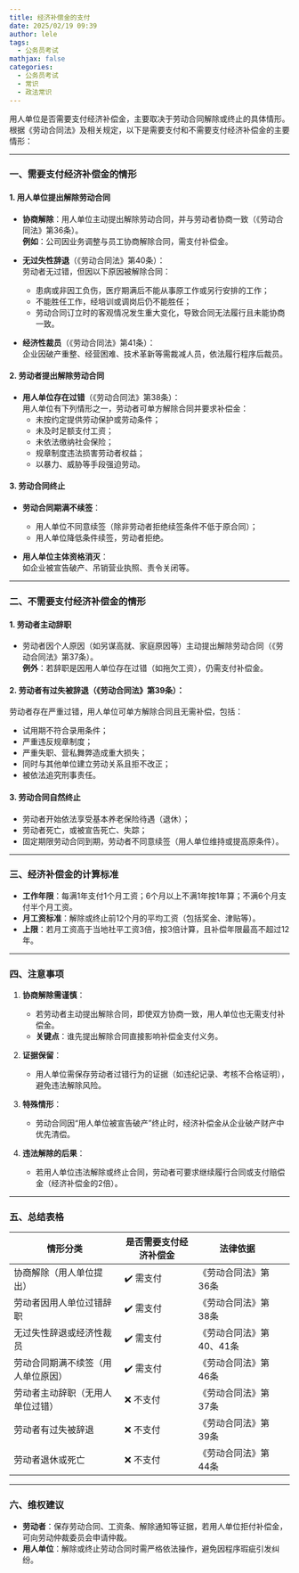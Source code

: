 ```yaml
---
title: 经济补偿金的支付
date: 2025/02/19 09:39
author: lele
tags:
  - 公务员考试
mathjax: false
categories:
  - 公务员考试
  - 常识
  - 政法常识
---
```

用人单位是否需要支付经济补偿金，主要取决于劳动合同解除或终止的具体情形。根据《劳动合同法》及相关规定，以下是需要支付和不需要支付经济补偿金的主要情形：

---

### **一、需要支付经济补偿金的情形**
#### **1. 用人单位提出解除劳动合同**
- **协商解除**：用人单位主动提出解除劳动合同，并与劳动者协商一致（《劳动合同法》第36条）。  
  **例如**：公司因业务调整与员工协商解除合同，需支付补偿金。

- **无过失性辞退**（《劳动合同法》第40条）：  
  劳动者无过错，但因以下原因被解除合同：  
  - 患病或非因工负伤，医疗期满后不能从事原工作或另行安排的工作；  
  - 不能胜任工作，经培训或调岗后仍不能胜任；  
  - 劳动合同订立时的客观情况发生重大变化，导致合同无法履行且未能协商一致。

- **经济性裁员**（《劳动合同法》第41条）：  
  企业因破产重整、经营困难、技术革新等需裁减人员，依法履行程序后裁员。

#### **2. 劳动者提出解除劳动合同**
- **用人单位存在过错**（《劳动合同法》第38条）：  
  用人单位有下列情形之一，劳动者可单方解除合同并要求补偿金：  
  - 未按约定提供劳动保护或劳动条件；  
  - 未及时足额支付工资；  
  - 未依法缴纳社会保险；  
  - 规章制度违法损害劳动者权益；  
  - 以暴力、威胁等手段强迫劳动。  

#### **3. 劳动合同终止**
- **劳动合同期满不续签**：  
  - 用人单位不同意续签（除非劳动者拒绝续签条件不低于原合同）；  
  - 用人单位降低条件续签，劳动者拒绝。  

- **用人单位主体资格消灭**：  
  如企业被宣告破产、吊销营业执照、责令关闭等。

---

### **二、不需要支付经济补偿金的情形**
#### **1. 劳动者主动辞职**
- 劳动者因个人原因（如另谋高就、家庭原因等）主动提出解除劳动合同（《劳动合同法》第37条）。  
  **例外**：若辞职是因用人单位存在过错（如拖欠工资），仍需支付补偿金。

#### **2. 劳动者有过失被辞退**（《劳动合同法》第39条）：  
  劳动者存在严重过错，用人单位可单方解除合同且无需补偿，包括：  
  - 试用期不符合录用条件；  
  - 严重违反规章制度；  
  - 严重失职、营私舞弊造成重大损失；  
  - 同时与其他单位建立劳动关系且拒不改正；  
  - 被依法追究刑事责任。

#### **3. 劳动合同自然终止**
- 劳动者开始依法享受基本养老保险待遇（退休）；  
- 劳动者死亡，或被宣告死亡、失踪；  
- 固定期限劳动合同到期，劳动者不同意续签（用人单位维持或提高原条件）。

---

### **三、经济补偿金的计算标准**
- **工作年限**：每满1年支付1个月工资；6个月以上不满1年按1年算；不满6个月支付半个月工资。  
- **月工资标准**：解除或终止前12个月的平均工资（包括奖金、津贴等）。  
- **上限**：若月工资高于当地社平工资3倍，按3倍计算，且补偿年限最高不超过12年。

---

### **四、注意事项**
1. **协商解除需谨慎**：  
   - 若劳动者主动提出解除合同，即使双方协商一致，用人单位也无需支付补偿金。  
   - **关键点**：谁先提出解除合同直接影响补偿金支付义务。

2. **证据保留**：  
   - 用人单位需保存劳动者过错行为的证据（如违纪记录、考核不合格证明），避免违法解除风险。

3. **特殊情形**：  
   - 劳动合同因“用人单位被宣告破产”终止时，经济补偿金从企业破产财产中优先清偿。

4. **违法解除的后果**：  
   - 若用人单位违法解除或终止合同，劳动者可要求继续履行合同或支付赔偿金（经济补偿金的2倍）。

---

### **五、总结表格**
| **情形分类**          | **是否需要支付经济补偿金** | **法律依据**       |     |
| ----------------- | --------------- | -------------- | --- |
| 协商解除（用人单位提出）      | ✔️ 需支付          | 《劳动合同法》第36条    |     |
| 劳动者因用人单位过错辞职      | ✔️ 需支付          | 《劳动合同法》第38条    |     |
| 无过失性辞退或经济性裁员      | ✔️ 需支付          | 《劳动合同法》第40、41条 |     |
| 劳动合同期满不续签（用人单位原因） | ✔️ 需支付          | 《劳动合同法》第46条    |     |
| 劳动者主动辞职（无用人单位过错）  | ❌ 不支付           | 《劳动合同法》第37条    |     |
| 劳动者有过失被辞退         | ❌ 不支付           | 《劳动合同法》第39条    |     |
| 劳动者退休或死亡          | ❌ 不支付           | 《劳动合同法》第44条    |     |

---

### **六、维权建议**
- **劳动者**：保存劳动合同、工资条、解除通知等证据，若用人单位拒付补偿金，可向劳动仲裁委员会申请仲裁。  
- **用人单位**：解除或终止劳动合同时需严格依法操作，避免因程序瑕疵引发纠纷。